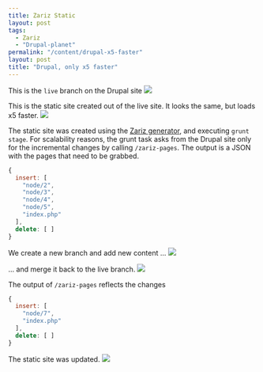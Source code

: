 ```yaml
---
title: Zariz Static
layout: post
tags:
  - Zariz
  - "Drupal-planet"
permalink: "/content/drupal-x5-faster"
layout: post
title: "Drupal, only x5 faster"
---
```



This is the ``live`` branch on the Drupal site
![]({{BASE_PATH}}/assets/images/posts/zariz-static/1.jpg)

This is the static site created out of the live site. It looks the same, but loads x5 faster.
![]({{BASE_PATH}}/assets/images/posts/zariz-static/2.jpg)

<!-- more -->

The static site was created using the [Zariz generator](https://npmjs.org/package/generator-zariz), and executing ``grunt stage``.
For scalability reasons, the grunt task asks from the Drupal site only for the incremental changes by calling ``/zariz-pages``. The output is a JSON with the pages that need to be grabbed.

```javascript
{
  insert: [
    "node/2",
    "node/3",
    "node/4",
    "node/5",
    "index.php"
  ],
  delete: [ ]
}
```

We create a new branch and add new content ...
![]({{BASE_PATH}}/assets/images/posts/zariz-static/3.jpg)

... and merge it back to the live branch.
![]({{BASE_PATH}}/assets/images/posts/zariz-static/4.jpg)

The output of ``/zariz-pages`` reflects the changes

```javascript
{
  insert: [
    "node/7",
    "index.php"
  ],
  delete: [ ]
}
```

The static site was updated.
![]({{BASE_PATH}}/assets/images/posts/zariz-static/4.jpg)
